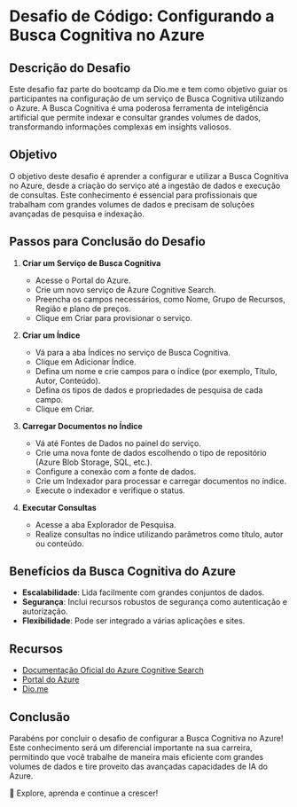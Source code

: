 # Desafio de Código: Configurando a Busca Cognitiva no Azure

## Descrição do Desafio

Este desafio faz parte do bootcamp da Dio.me e tem como objetivo guiar os participantes na configuração de um serviço de Busca Cognitiva utilizando o Azure. A Busca Cognitiva é uma poderosa ferramenta de inteligência artificial que permite indexar e consultar grandes volumes de dados, transformando informações complexas em insights valiosos.

## Objetivo

O objetivo deste desafio é aprender a configurar e utilizar a Busca Cognitiva no Azure, desde a criação do serviço até a ingestão de dados e execução de consultas. Este conhecimento é essencial para profissionais que trabalham com grandes volumes de dados e precisam de soluções avançadas de pesquisa e indexação.

## Passos para Conclusão do Desafio

1. **Criar um Serviço de Busca Cognitiva**
   - Acesse o Portal do Azure.
   - Crie um novo serviço de Azure Cognitive Search.
   - Preencha os campos necessários, como Nome, Grupo de Recursos, Região e plano de preços.
   - Clique em Criar para provisionar o serviço.

2. **Criar um Índice**
   - Vá para a aba Índices no serviço de Busca Cognitiva.
   - Clique em Adicionar Índice.
   - Defina um nome e crie campos para o índice (por exemplo, Título, Autor, Conteúdo).
   - Defina os tipos de dados e propriedades de pesquisa de cada campo.
   - Clique em Criar.

3. **Carregar Documentos no Índice**
   - Vá até Fontes de Dados no painel do serviço.
   - Crie uma nova fonte de dados escolhendo o tipo de repositório (Azure Blob Storage, SQL, etc.).
   - Configure a conexão com a fonte de dados.
   - Crie um Indexador para processar e carregar documentos no índice.
   - Execute o indexador e verifique o status.

4. **Executar Consultas**
   - Acesse a aba Explorador de Pesquisa.
   - Realize consultas no índice utilizando parâmetros como título, autor ou conteúdo.

## Benefícios da Busca Cognitiva do Azure

- **Escalabilidade**: Lida facilmente com grandes conjuntos de dados.
- **Segurança**: Inclui recursos robustos de segurança como autenticação e autorização.
- **Flexibilidade**: Pode ser integrado a várias aplicações e sites.

## Recursos

- [Documentação Oficial do Azure Cognitive Search](https://docs.microsoft.com/en-us/azure/search/)
- [Portal do Azure](https://portal.azure.com/)
- [Dio.me](https://www.dio.me/)

## Conclusão

Parabéns por concluir o desafio de configurar a Busca Cognitiva no Azure! Este conhecimento será um diferencial importante na sua carreira, permitindo que você trabalhe de maneira mais eficiente com grandes volumes de dados e tire proveito das avançadas capacidades de IA do Azure.

🚀 Explore, aprenda e continue a crescer!

